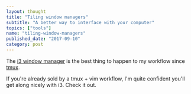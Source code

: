 ```yaml
---
layout: thought
title: "Tiling window managers"
subtitle: "A better way to interface with your computer"
topics: ["tools"]
name: "tiling-window-managers"
published_date: "2017-09-10"
category: post
---
```


The [i3 window manager][i3wm] is the best thing to happen to my workflow since
[tmux][tmux-wiki].

If you're already sold by a tmux + vim workflow, I'm quite confident you'll get
along nicely with i3. Check it out.

[i3wm]: https://i3wm.org/
[tmux-wiki]: https://en.wikipedia.org/wiki/Tmux
